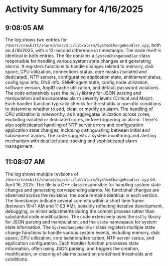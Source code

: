 # Activity Summary for 4/16/2025

## 9:08:05 AM
The log shows two entries for `/Users/cnesbitt/shared/ssr/src/lib/alarm/SystemChangeHandler.cpp`, both on 4/16/2025, with a 12-second difference in timestamps.  The code itself is identical in both entries.  The file contains a `SystemChangeHandler` class responsible for handling various system state changes and generating alarms.  It registers functions to handle changes related to memory, disk space, CPU utilization, connections status, core masks (isolated and dedicated), NTP servers, configuration application state, entitlement status, config sync info, DNS info, SNMP agent state, config node utilization, software version, AppID cache utilization, and default password violations.  The code extensively uses the `dolly` library for JSON parsing and manipulation and incorporates alarm severity levels (Critical and Major).  Each handler function typically checks for thresholds or specific conditions to determine whether to add, clear, or modify an alarm.  The handling of CPU utilization is noteworthy, as it aggregates utilization across cores, excluding isolated or dedicated cores, before triggering an alarm.  There's also sophisticated handling of NTP server errors and configuration application state changes, including distinguishing between initial and subsequent alarms.  The code suggests a system monitoring and alerting mechanism with detailed state tracking and sophisticated alarm management.


## 11:08:07 AM
The log shows multiple revisions of `/Users/cnesbitt/shared/ssr/src/lib/alarm/SystemChangeHandler.cpp` on April 16, 2025.  The file is a C++ class responsible for handling system state changes and generating corresponding alarms.  No functional changes are observed across the revisions; the code remains identical in each version.  The timestamps indicate several commits within a short time frame (between 10:41 AM and 11:03 AM), possibly reflecting iterative development, debugging, or minor adjustments during the commit process rather than substantial code modifications.  The code extensively uses the `dolly` library for JSON parsing and manipulation, and the `state` namespace for system state information.  The `SystemChangeHandler` class registers multiple state change functions to handle various system events, including memory, disk space, CPU utilization, core isolation/dedication, NTP server status, and application configuration.  Each handler function processes state information, often using JSON parsing, and triggers the creation, modification, or clearing of alarms based on predefined thresholds and conditions.
